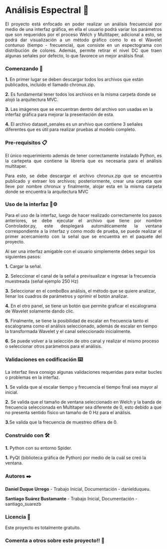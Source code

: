 <H1>Análisis Espectral 📖</H1> 

<P ALIGN="justify">El proyecto está enfocado en poder realizar un análisis frecuencial por medio de una interfaz gráfica, en ella el usuario podrá variar 
los parámetros que son requeridos por el proceso Welch y Multitaper, adicional a esto, se podrá dar visualización a un método gráfico
como lo es el Wavelet contunuo (tiempo - frecuencia), que consiste en un espectograma con distribución de colores. Además, permite 
retirar el nivel DC que traen algunas señales por defecto, lo que favorece un mejor análisis final.

<H3>Comenzando 🚀 </H3></p>
<b>1.</b> En primer lugar se deben descargar todos los archivos que están publicados, incluido el llamado chronux.zip.</p>
<b>2.</b> Es fundamental tener todos los archivos en la misma carpeta donde se alojó la arquitectura MVC.</p>
<b>3.</b> Las imágenes que se encuentran dentro del archivo son usadas en la interfaz gráfica para mejorar la presentación de esta.</p>
<b>4.</b> El archivo dataset_senales es un arvhivo que contiene 3 señales diferentes que es útil para realizar pruebas al modelo completo.</p>


<H3>Pre-requisitos 📋 </H3></p>
<P ALIGN="justify">El único requerimiento además de tener correctamente instalado Python, es la cartepeta que contiene la librería que es
necesaria para el análisis multitaper.</p>
<P ALIGN="justify">Para esto, se debe descargar el archivo chronux.zip que se encuentra publicado y extraer los archivos; posteriormente,
crear una carpeta que lleve por nombre chronux y finalmente, alojar esta en la misma carpeta donde se encuentra la arquitectura MVC </p>


<H3>Uso de la interfaz 🔧⚙️ </H3></p>
<P ALIGN="justify">Para el uso de la interfaz, luego de hacer realizado correctamente los pasos anteriores, se debe ejecutar el archivo
que tiene por nombre Controlador.py, este desplegará automáticamente la ventana correspondiente a la interfaz y como modo de prueba,
se puede realizar el primer acercamiento con la señal que se encuentra en el paquete del proyecto.</p>
Al ser una interfaz amigable con el usuario simplemente debes seguir los siguientes pasos:</p>
<b>1.</b> Cargar la señal. </p>
<b>2.</b> Seleccionar el canal de la señal a previsualizar e ingresar la frecuencia muestreada (señal ejemplo 250 Hz) </p>
<b>3.</b> Seleccionar en el comboBox análisis, el método que se quiere analizar, llenar los cuadros de parámetros y oprimir el botón
analizar. </p>
<b>4.</b> En el otro panel, se tiene un botón que permite graficar el escalograma de Wavelet solamente dando clic. </p>
<b>5.</b> Finalmente, se tiene la posibilidad de escalar en frecuencia tanto el escalograma como el análisis seleccionado, además de
escalar en tiempo la transformada Wavelet y el canal seleccionado inicialmente.</p>
<b>6.</b> Se puede volver a la selección de otro canal y realizar el mismo proceso o seleccionar otros parámetros para el análisis.

<H3>Validaciones en codificación ⌨️</H3></p>
<P ALIGN="justify"> La interfaz lleva consigo algunas validaciones requeridas para evitar bucles o problemas en la interfaz. </p>
<b>1.</b> Se valida que al escalar tiempo y frecuencia el tiempo final sea mayor al inicial.</p>
<b>2.</b> Se valida que el tamaño de ventana seleccionado en Welch y la banda de frecuencia seleccionada en Multitaper sea diferente
de 0, esto debido a que no presenta sentido físico un tamaño de 0 Hz para el análisis.</p>
<b>3.</b>Se valida que la frecuencia de muestreo difiera de 0.</p>



<H3>Construido con 🛠️</H3></p>
<b>1.</b> Python con su entorno Spider. </p>
<b>1.</b> PyQt (biblioteca gráfica de Python) por medio de la cuál se creó la ventana.</p>


<H3>Autores ✒️ </H3></p>

<b>Daniel Duque Urrego</b> - Trabajo Inicial, Documentación - danielduqueu. </p> 
<b>Santiago Suárez Bustamante</b> - Trabajo Inicial, Documentación - santiago_suarezb </p>


<H3>Licencia 📄</H3></p>
Este proyecto es totalmente gratuito.</p>


<H3>Comenta a otros sobre este proyecto!! 📢</H3>

